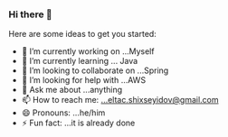 ### Hi there 👋


Here are some ideas to get you started:

- 🔭 I’m currently working on ...Myself
- 🌱 I’m currently learning ... Java
- 👯 I’m looking to collaborate on ...Spring
- 🤔 I’m looking for help with ...AWS
- 💬 Ask me about ...anything
- 📫 How to reach me: ...eltac.shixseyidov@gmail.com
- 😄 Pronouns: ...he/him
- ⚡ Fun fact: ...it is already done

